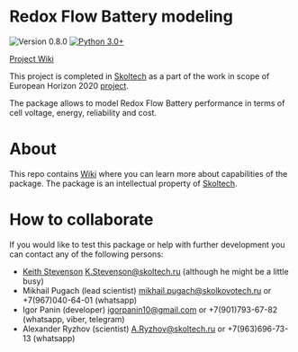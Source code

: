 # Redox Flow Battery modeling

![Version 0.8.0](https://img.shields.io/badge/version-0.8.0_dev-blue.svg)
[![Python 3.0+](https://img.shields.io/badge/python-3.0+-blue.svg)](https://www.python.org/downloads/release/python-300/)

[Project Wiki](https://github.com/FeasibleSoftware/RFB/wiki)

This project is completed in [Skoltech](https://www.skoltech.ru/en/) as a part of the work in scope of European Horizon 2020 [project](https://ec.europa.eu/info/funding-tenders/opportunities/portal/screen/opportunities/topic-details/lc-bat-3-2019;freeTextSearchKeyword=BAT;typeCodes=0,1;statusCodes=31094501;programCode=null;programDivisionCode=null;focusAreaCode=null;crossCuttingPriorityCode=null;callCode=Default;sortQuery=openingDate;orderBy=asc;onlyTenders=false).

 The package allows to model Redox Flow Battery performance in terms of cell voltage, energy, reliability and cost.
 
 # About
 This repo contains [Wiki](https://github.com/FeasibleSoftware/RFB/wiki) where you can learn more about capabilities of the package.
 The package is an intellectual property of [Skoltech](https://www.skoltech.ru/en/).
 
 # How to collaborate
 If you would like to test this package or help with further development you can contact any of the following persons:
 * [Keith Stevenson](https://faculty.skoltech.ru/people/keithstevenson) K.Stevenson@skoltech.ru (although he might be a little busy)
 * Mikhail Pugach (lead scientist) mikhail.pugach@skolkovotech.ru or +7(967)040-64-01 (whatsapp)
 * Igor Panin (developer) igorpanin10@gmail.com or +7(901)793-67-82 (whatsapp, viber, telegram)
 * Alexander Ryzhov (scientist) A.Ryzhov@skoltech.ru or +7(963)696-73-13 (whatsapp)
 
 
